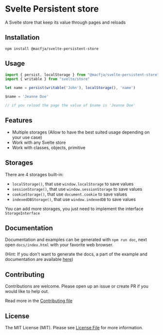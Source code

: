 # Svelte Persistent store

A Svelte store that keep its value through pages and reloads

## Installation

```
npm install @macfja/svelte-persistent-store
```

## Usage

```javascript
import { persist, localStorage } from "@macfja/svelte-persistent-store"
import { writable } from "svelte/store"

let name = persist(writable('John'), localStorage(), 'name')

$name = 'Jeanne Doe'

// if you reload the page the value of $name is 'Jeanne Doe'
```

## Features

- Multiple storages (Allow to have the best suited usage depending on your use case)
- Work with any Svelte store
- Work with classes, objects, primitive

## Storages

There are 4 storages built-in:

 - `localStorage()`, that use `window.localStorage` to save values 
 - `sessionStorage()`, that use `window.sessionStorage` to save values 
 - `cookieStorage()`, that use `document.cookie` to save values 
 - `indexedDBStorage()`, that use `window.indexedDB` to save values

You can add more storages, you just need to implement the interface `StorageInterface`

## Documentation

Documentation and examples can be generated with `npm run doc`, next open `docs/index.html` with your favorite web browser.

(Hint: If you don't want to generate the docs, a part of the example and documentation are available [here](.docs/README.md))

## Contributing

Contributions are welcome. Please open up an issue or create PR if you would like to help out.

Read more in the [Contributing file](CONTRIBUTING.md)

## License

The MIT License (MIT). Please see [License File](LICENSE.md) for more information.
